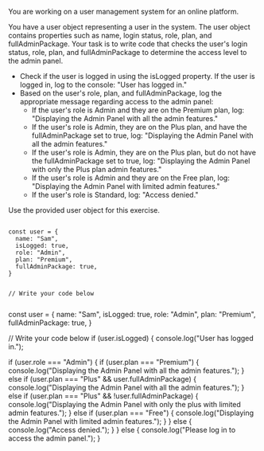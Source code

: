 You are working on a user management
system for an online platform.

You have a user object representing
a user in the system.
The user object contains properties
such as name, login status, role, plan,
and
fullAdminPackage.
Your task is to write code that checks the user's login status, role, plan, and fullAdminPackage to determine the access level to the admin panel.

- Check if the user is logged in using the isLogged property. If the user is logged in, log to the console: "User has logged in."
- Based on the user's role, plan, and fullAdminPackage, log the appropriate message regarding access to the admin panel:
  - If the user's role is Admin and they are on the Premium plan, log: "Displaying the Admin Panel with all the admin features."
  - If the user's role is Admin, they are on the Plus plan, and have the fullAdminPackage set to true, log: "Displaying the Admin Panel with all the admin features."
  - If the user's role is Admin, they are on the Plus plan, but do not have the fullAdminPackage set to true, log: "Displaying the Admin Panel with only the Plus plan admin features."
  - If the user's role is Admin and they are on the Free plan, log: "Displaying the Admin Panel with limited admin features."
  - If the user's role is Standard, log: "Access denied."

Use the provided user object for this exercise.

<codeblock language="javascript" type="exercise" testMode="fixedInput">
<code>
const user = {
  name: "Sam",
  isLogged: true,
  role: "Admin",
  plan: "Premium",
  fullAdminPackage: true,
}

// Write your code below

</code>

<solution>
const user = {
  name: "Sam",
  isLogged: true,
  role: "Admin",
  plan: "Premium",
  fullAdminPackage: true,
}

// Write your code below
if (user.isLogged) {
  console.log("User has logged in.");

  if (user.role === "Admin") {
    if (user.plan === "Premium") {
      console.log("Displaying the Admin Panel with all the admin features.");
    } else if (user.plan === "Plus" && user.fullAdminPackage) {
      console.log("Displaying the Admin Panel with all the admin features.");
    } else if (user.plan === "Plus" && !user.fullAdminPackage) {
      console.log("Displaying the Admin Panel with only the plus with limited admin features.");
    } else if (user.plan === "Free") {
      console.log("Displaying the Admin Panel with limited admin features.");
    }
  } else {
    console.log("Access denied.");
  }
} else {
  console.log("Please log in to access the admin panel.");
}
</solution>
</codeblock>
